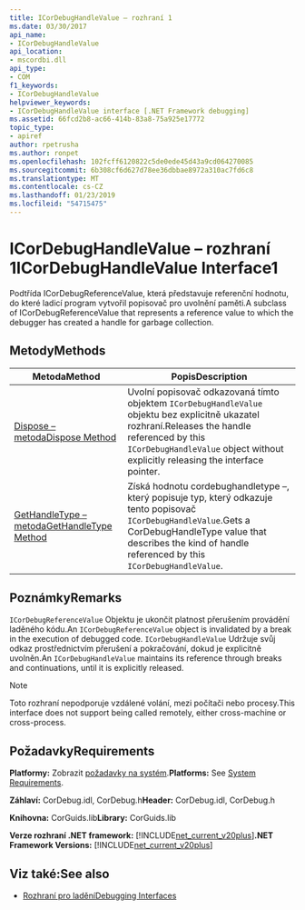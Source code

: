 ```yaml
---
title: ICorDebugHandleValue – rozhraní 1
ms.date: 03/30/2017
api_name:
- ICorDebugHandleValue
api_location:
- mscordbi.dll
api_type:
- COM
f1_keywords:
- ICorDebugHandleValue
helpviewer_keywords:
- ICorDebugHandleValue interface [.NET Framework debugging]
ms.assetid: 66fcd2b8-ac66-414b-83a8-75a925e17772
topic_type:
- apiref
author: rpetrusha
ms.author: ronpet
ms.openlocfilehash: 102fcff6120822c5de0ede45d43a9cd064270085
ms.sourcegitcommit: 6b308cf6d627d78ee36dbbae8972a310ac7fd6c8
ms.translationtype: MT
ms.contentlocale: cs-CZ
ms.lasthandoff: 01/23/2019
ms.locfileid: "54715475"
---
```

# <a name="icordebughandlevalue-interface1"></a><span data-ttu-id="6702f-102">ICorDebugHandleValue – rozhraní 1</span><span class="sxs-lookup"><span data-stu-id="6702f-102">ICorDebugHandleValue Interface1</span></span>
<span data-ttu-id="6702f-103">Podtřída ICorDebugReferenceValue, která představuje referenční hodnotu, do které ladicí program vytvořil popisovač pro uvolnění paměti.</span><span class="sxs-lookup"><span data-stu-id="6702f-103">A subclass of ICorDebugReferenceValue that represents a reference value to which the debugger has created a handle for garbage collection.</span></span>  
  
## <a name="methods"></a><span data-ttu-id="6702f-104">Metody</span><span class="sxs-lookup"><span data-stu-id="6702f-104">Methods</span></span>  
  
|<span data-ttu-id="6702f-105">Metoda</span><span class="sxs-lookup"><span data-stu-id="6702f-105">Method</span></span>|<span data-ttu-id="6702f-106">Popis</span><span class="sxs-lookup"><span data-stu-id="6702f-106">Description</span></span>|  
|------------|-----------------|  
|[<span data-ttu-id="6702f-107">Dispose – metoda</span><span class="sxs-lookup"><span data-stu-id="6702f-107">Dispose Method</span></span>](../../../../docs/framework/unmanaged-api/debugging/icordebughandlevalue-dispose-method.md)|<span data-ttu-id="6702f-108">Uvolní popisovač odkazovaná tímto objektem `ICorDebugHandleValue` objektu bez explicitně ukazatel rozhraní.</span><span class="sxs-lookup"><span data-stu-id="6702f-108">Releases the handle referenced by this `ICorDebugHandleValue` object without explicitly releasing the interface pointer.</span></span>|  
|[<span data-ttu-id="6702f-109">GetHandleType – metoda</span><span class="sxs-lookup"><span data-stu-id="6702f-109">GetHandleType Method</span></span>](../../../../docs/framework/unmanaged-api/debugging/icordebughandlevalue-gethandletype-method.md)|<span data-ttu-id="6702f-110">Získá hodnotu cordebughandletype –, který popisuje typ, který odkazuje tento popisovač `ICorDebugHandleValue`.</span><span class="sxs-lookup"><span data-stu-id="6702f-110">Gets a CorDebugHandleType value that describes the kind of handle referenced by this `ICorDebugHandleValue`.</span></span>|  
  
## <a name="remarks"></a><span data-ttu-id="6702f-111">Poznámky</span><span class="sxs-lookup"><span data-stu-id="6702f-111">Remarks</span></span>  
 <span data-ttu-id="6702f-112">`ICorDebugReferenceValue` Objektu je ukončit platnost přerušením provádění laděného kódu.</span><span class="sxs-lookup"><span data-stu-id="6702f-112">An `ICorDebugReferenceValue` object is invalidated by a break in the execution of debugged code.</span></span> <span data-ttu-id="6702f-113">`ICorDebugHandleValue` Udržuje svůj odkaz prostřednictvím přerušení a pokračování, dokud je explicitně uvolněn.</span><span class="sxs-lookup"><span data-stu-id="6702f-113">An `ICorDebugHandleValue` maintains its reference through breaks and continuations, until it is explicitly released.</span></span>  
  
> [!NOTE]
>  <span data-ttu-id="6702f-114">Toto rozhraní nepodporuje vzdálené volání, mezi počítači nebo procesy.</span><span class="sxs-lookup"><span data-stu-id="6702f-114">This interface does not support being called remotely, either cross-machine or cross-process.</span></span>  
  
## <a name="requirements"></a><span data-ttu-id="6702f-115">Požadavky</span><span class="sxs-lookup"><span data-stu-id="6702f-115">Requirements</span></span>  
 <span data-ttu-id="6702f-116">**Platformy:** Zobrazit [požadavky na systém](../../../../docs/framework/get-started/system-requirements.md).</span><span class="sxs-lookup"><span data-stu-id="6702f-116">**Platforms:** See [System Requirements](../../../../docs/framework/get-started/system-requirements.md).</span></span>  
  
 <span data-ttu-id="6702f-117">**Záhlaví:** CorDebug.idl, CorDebug.h</span><span class="sxs-lookup"><span data-stu-id="6702f-117">**Header:** CorDebug.idl, CorDebug.h</span></span>  
  
 <span data-ttu-id="6702f-118">**Knihovna:** CorGuids.lib</span><span class="sxs-lookup"><span data-stu-id="6702f-118">**Library:** CorGuids.lib</span></span>  
  
 <span data-ttu-id="6702f-119">**Verze rozhraní .NET framework:** [!INCLUDE[net_current_v20plus](../../../../includes/net-current-v20plus-md.md)]</span><span class="sxs-lookup"><span data-stu-id="6702f-119">**.NET Framework Versions:** [!INCLUDE[net_current_v20plus](../../../../includes/net-current-v20plus-md.md)]</span></span>  
  
## <a name="see-also"></a><span data-ttu-id="6702f-120">Viz také:</span><span class="sxs-lookup"><span data-stu-id="6702f-120">See also</span></span>
- [<span data-ttu-id="6702f-121">Rozhraní pro ladění</span><span class="sxs-lookup"><span data-stu-id="6702f-121">Debugging Interfaces</span></span>](../../../../docs/framework/unmanaged-api/debugging/debugging-interfaces.md)
